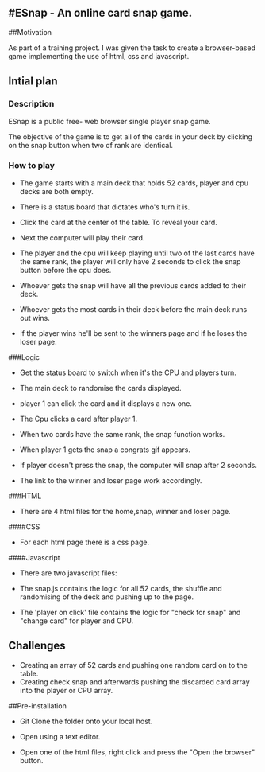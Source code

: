 #ESnap - An online card snap game.
-


##Motivation

As part of a training project. I was given the task to create a browser-based game implementing the use of html, css and javascript.


## Intial plan

### Description
ESnap is a public free- web browser single player snap game.

The objective of the game is to get all of the cards in your deck by clicking on the snap button when two of rank are identical.

### How to play
- The game starts with a main deck that holds 52 cards, player and cpu decks are both empty.

- There is a status board that dictates who's turn it is.

- Click the card at the center of the table. To reveal your card.

- Next the computer will play their card.

- The player and the cpu will keep playing until two of the last cards have the same rank, the player will only have 2 seconds to click the snap button before the cpu does.

- Whoever gets the snap will have all the previous cards added to their deck.

- Whoever gets the most cards in their deck before the main deck runs out wins. 

- If the player wins he'll be sent to the winners page and if he loses the loser page.

###Logic 

- Get the status board to switch when it's the CPU and players turn.

- The main deck to randomise the cards displayed.

- player 1 can click the card and it displays a new one.

- The Cpu clicks a card after player 1.

- When two cards have the same rank, the snap function works.

- When player 1 gets the snap a congrats gif appears.

- If player doesn't press the snap, the computer will snap after 2 seconds.

- The link to the winner and loser page work accordingly.

###HTML

- There are 4 html files for the home,snap, winner and loser page.

####CSS

- For each html page there is a css page.

####Javascript

- There are two javascript files:

- The snap.js contains the logic for all 52 cards, the shuffle and randomising of the deck and pushing up to the page.

- The 'player on click' file contains the logic for "check for snap" and "change card" for player and CPU.

## Challenges
- Creating an array of 52 cards and pushing one random card on to the table.
- Creating check snap and afterwards pushing the discarded card array into the player or CPU array.


##Pre-installation
- Git Clone the folder onto your local host. 

-  Open using a text editor. 

- Open one of the html files, right click and press the "Open the browser" button.

